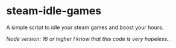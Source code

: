 # steam-idle-games
A simple script to idle your steam games and boost your hours.

*Node version: 16 or higher*
*I know that this code is very hopeless..*
